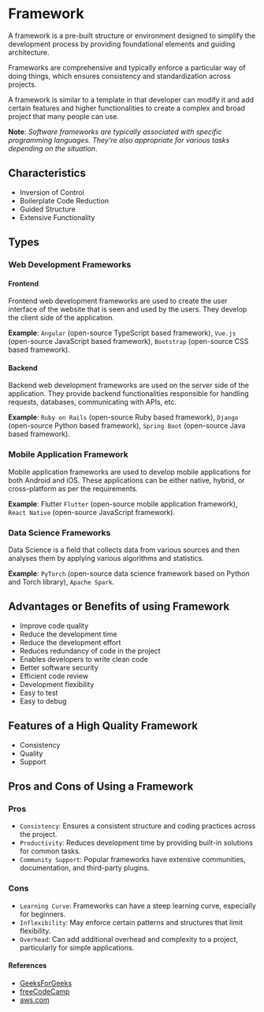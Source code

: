 # Framework 
A framework is a pre-built structure or environment designed to simplify the development process by providing foundational elements and guiding architecture. 

Frameworks are comprehensive and typically enforce a particular way of doing things, which ensures consistency and standardization across projects.

A framework is similar to a template in that developer can modify it and add certain features and higher functionalities to create a complex and broad project that many people can use.

**Note**: _Software frameworks are typically associated with specific programming languages. They're also appropriate for various tasks depending on the situation_.

## Characteristics
- Inversion of Control
- Boilerplate Code Reduction
- Guided Structure
- Extensive Functionality

## Types
### Web Development Frameworks
#### Frontend
Frontend web development frameworks are used to create the user interface of the website that is seen and used by the users. They develop the client side of the application.

**Example**: `Angular` (open-source TypeScript based framework), `Vue.js` (open-source JavaScript based framework), `Bootstrap` (open-source CSS based framework).

#### Backend
Backend web development frameworks are used on the server side of the application. They provide backend functionalities responsible for handling requests, databases, communicating with APIs, etc.

**Example**: `Ruby on Rails` (open-source Ruby based framework), `Django` (open-source Python based framework), `Spring Boot` (open-source Java based framework).

### Mobile Application Framework
Mobile application frameworks are used to develop mobile applications for both Android and iOS. These applications can be either native, hybrid, or cross-platform as per the requirements.

**Example**: Flutter
`Flutter` (open-source mobile application framework), `React Native` (open-source JavaScript framework).

### Data Science Frameworks
Data Science is a field that collects data from various sources and then analyses them by applying various algorithms and statistics.

**Example**: `PyTorch` (open-source data science framework based on Python and Torch library), `Apache Spark`.

## Advantages or Benefits of using Framework
- Improve code quality
- Reduce the development time
- Reduce the development effort
- Reduces redundancy of code in the project
- Enables developers to write clean code
- Better software security
- Efficient code review
- Development flexibility
- Easy to test
- Easy to debug

## Features of a High Quality Framework
- Consistency
- Quality
- Support

## Pros and Cons of Using a Framework
### Pros
- `Consistency`: Ensures a consistent structure and coding practices across the project.
- `Productivity`: Reduces development time by providing built-in solutions for common tasks.
- `Community Support`: Popular frameworks have extensive communities, documentation, and third-party plugins.

### Cons
- `Learning Curve`: Frameworks can have a steep learning curve, especially for beginners.
- `Inflexibility`: May enforce certain patterns and structures that limit flexibility.
- `Overhead`: Can add additional overhead and complexity to a project, particularly for simple applications.

#### References
- [GeeksForGeeks](https://www.geeksforgeeks.org/what-is-a-framework/)
- [freeCodeCamp](https://www.freecodecamp.org/news/what-is-a-framework-software-frameworks-definition/)
- [aws.com](https://aws.amazon.com/what-is/framework/)